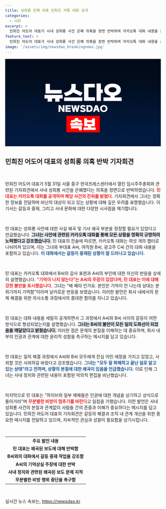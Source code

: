 ```yaml
---
title: 성희롱 은폐 의혹 민희진 카톡 대화 공개
categories:
  - 사회
excerpt: >
  민희진 어도어 대표가 사내 성희롱 사건 은폐 의혹을 정면 반박하며 카카오톡 대화 내용을 공개했다. 그녀는 “B씨의 괴로움이 사건의 발단”이라며 사과의 필요성을 강조했고, 악의적 편집에 대한 우려를 표했다.
feature_text: >
  민희진 어도어 대표가 사내 성희롱 사건 은폐 의혹을 정면 반박하며 카카오톡 대화 내용을 공개했다. 그녀는 “B씨의 괴로움이 사건의 발단”이라며 사과의 필요성을 강조했고, 악의적 편집에 대한 우려를 표했다.
image: '/assets/img/newsdao_breakingnews.jpg'
---
```


<p><img src="/assets/img/newsdao_breakingnews.jpg" alt="implanttips 속보" /></p>

<h2 data-ke-size="size26">민희진 어도어 대표의 성희롱 의혹 반박 기자회견</h2>

<p data-ke-size="size16">&nbsp;</p>

<p>민희진 어도어 대표가 5월 31일 서울 중구 한국프레스센터에서 열린 임시주주총회와 관련된 기자회견에서 사내 성희롱 사건을 은폐했다는 의혹을 정면으로 반박하였습니다. <b><span style="color: #ee2323;">민 대표는 카카오톡 대화를 공개하며 해당 사건의 진위를 밝혔다</span></b>. 기자회견에서 그녀는 정확한 정보를 전달하며 비난의 대상이 되고 있는 상황에 대해 깊은 우려를 표명했습니다. 이 기사는 갈등과 중재, 그리고 사내 문화에 대한 다양한 시사점을 제기합니다. </p>

<p data-ke-size="size16">&nbsp;</p>

<p>민 대표는 성희롱 사안에 대한 사실 왜곡 및 기사 왜곡 부분을 정정할 필요가 있었다고 언급했습니다. <b><span style="background-color: #21538527;">그녀는 사안에 관련된 카카오톡 대화를 통해 모든 상황을 명확히 규명하려 노력했다고 강조했습니다.</span></b> 민 대표의 진술에 따르면, 카카오톡 대화는 여섯 개의 챕터로 나뉘어져 있으며, 이는 그녀와 부대표 A씨, 여직원 B씨, 광고주 C씨 간의 대화 내용을 포함하고 있습니다. <b><span style="color: #1a5490;">이 대화에서는 갈등이 중재된 상황이 잘 드러나고 있습니다.</span></b></p>

<p data-ke-size="size16">&nbsp;</p>

<p>민 대표는 카카오톡 대화에서 B씨의 감사 표현과 A씨의 부인에 대한 자신의 반응을 상세히 설명했습니다. <b><span style="color: #ee2323;">“기억이 나지 않는다”는 A씨의 주장이 있었다며, 민 대표는 이에 대해 강한 불만을 표시했습니다.</span></b> 그녀는 "배 째라 인가요. 본인은 기억이 안 나는데 상대는 분위기까지 기억함"이라며 날카로운 반응을 보였습니다. 이러한 발언은 회사 내에서의 문제 해결을 위한 의사소통 과정에서의 중대한 함의를 지니고 있습니다.</p>

<p data-ke-size="size16">&nbsp;</p>

<p>민 대표는 대화 내용을 세밀히 공개하면서 그 과정에서 A씨와 B씨 사이의 갈등이 어떤 방식으로 형성되었는지를 설명했습니다. <b><span style="background-color: #21538527;">그녀는 B씨의 불만이 모든 일의 도화선이 되었음을 깨달았다고 밝혔습니다.</span></b> 이러한 점은 문제의 본질을 이해하는 데 중요하며, 회사 내부의 인권과 관계에 대한 윤리적 성찰을 촉구하는 메시지를 담고 있습니다. </p>

<p data-ke-size="size16">&nbsp;</p>

<p>민 대표는 일의 해결 과정에서 A씨와 B씨 모두에게 진심 어린 애정을 가지고 있었고, 사죄할 것은 사죄하길 바랐다고 강조했습니다. <b><span style="color: #1a5490;">그녀는 "모두 잘 화해하고 끝난 일로 알고 있는 상태"라고 전하며, 상황의 본질에 대한 왜곡이 있음을 언급했습니다.</span></b> 이로 인해 그녀는 사내 정치와 관련된 내용이 포함된 악의적 편집을 비난했습니다.</p>

<p data-ke-size="size16">&nbsp;</p>

<p>마지막으로 민 대표는 "하이브와 일부 매체들은 인권에 대한 개념을 상기하고 상식으로 돌아가라"며 <b><span style="color: #ee2323;">무분별한 비방이 멈추기를 바란다</span></b>고 일침을 가했습니다. 이런 발언은 사내 성희롱 사건의 본질과 관계없이 사람들 간의 존중과 이해가 중요하다는 메시지를 담고 있습니다. 민희진 어도어 대표의 기자회견은 갈등의 해결과 조직 내 관계 개선을 위한 중요한 메시지를 전달하고 있으며, 지속적인 관심과 성찰이 필요함을 상기시킵니다. </p>

<p data-ke-size="size16">&nbsp;</p>

<table style="width: 100%; border-collapse: collapse;">
    <tr>
        <td style="text-align: center; height: 17px;"><b>주요 발언 내용</b></td>
    </tr>
    <tr>
        <td style="text-align: center; height: 17px;"><b>민 대표는 왜곡된 보도에 대해 반박함</b></td>
    </tr>
    <tr>
        <td style="text-align: center; height: 17px;"><b>B씨와의 대화에서 갈등 중재 작업을 강조함</b></td>
    </tr>
    <tr>
        <td style="text-align: center; height: 17px;"><b>A씨의 기억상실 주장에 대한 반박</b></td>
    </tr>
    <tr>
        <td style="text-align: center; height: 17px;"><b>사내 정치와 관련된 왜곡된 보도 문제 지적</b></td>
    </tr>
    <tr>
        <td style="text-align: center; height: 17px;"><b>무분별한 비방 행위 중단을 촉구함</b></td>
    </tr>
</table>

<p data-ke-size="size16">&nbsp;</p>
실시간 뉴스 속보는, <a href="https://newsdao.kr" rel="dofollow">https://newsdao.kr</a>


